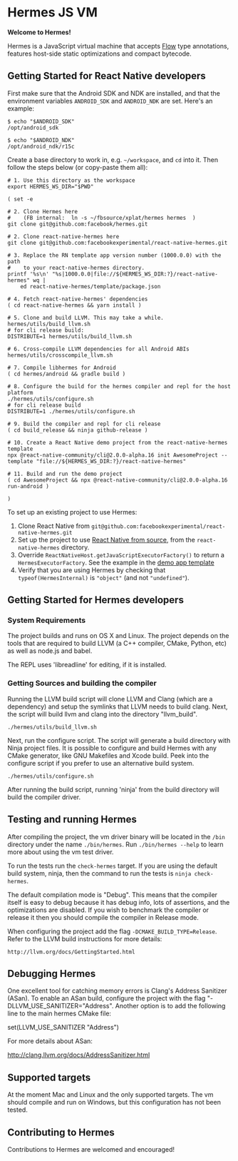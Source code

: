 # Hermes JS VM

**Welcome to Hermes!**

Hermes is a JavaScript virtual machine that accepts [Flow](https://flowtype.org)
type annotations, features host-side static optimizations and compact bytecode.

## Getting Started for React Native developers

First make sure that the Android SDK and NDK are installed, and that the
environment variables `ANDROID_SDK` and `ANDROID_NDK` are set. Here's an
example:

```
$ echo "$ANDROID_SDK"
/opt/android_sdk

$ echo "$ANDROID_NDK"
/opt/android_ndk/r15c
```

Create a base directory to work in, e.g. `~/workspace`, and `cd` into it. Then
follow the steps below (or copy-paste them all):

```
# 1. Use this directory as the workspace
export HERMES_WS_DIR="$PWD"

( set -e

# 2. Clone Hermes here
#    (FB internal:  ln -s ~/fbsource/xplat/hermes hermes  )
git clone git@github.com:facebook/hermes.git

# 2. Clone react-native-hermes here
git clone git@github.com:facebookexperimental/react-native-hermes.git

# 3. Replace the RN template app version number (1000.0.0) with the path
#    to your react-native-hermes directory.
printf '%s\n' "%s|1000.0.0|file://${HERMES_WS_DIR:?}/react-native-hermes" wq |
    ed react-native-hermes/template/package.json

# 4. Fetch react-native-hermes' dependencies
( cd react-native-hermes && yarn install )

# 5. Clone and build LLVM. This may take a while.
hermes/utils/build_llvm.sh
# for cli release build:
DISTRIBUTE=1 hermes/utils/build_llvm.sh

# 6. Cross-compile LLVM dependencies for all Android ABIs
hermes/utils/crosscompile_llvm.sh

# 7. Compile libhermes for Android
( cd hermes/android && gradle build )

# 8. Configure the build for the hermes compiler and repl for the host platform
./hermes/utils/configure.sh
# for cli release build
DISTRIBUTE=1 ./hermes/utils/configure.sh

# 9. Build the compiler and repl for cli release
( cd build_release && ninja github-release )

# 10. Create a React Native demo project from the react-native-hermes template
npx @react-native-community/cli@2.0.0-alpha.16 init AwesomeProject --template "file://${HERMES_WS_DIR:?}/react-native-hermes"

# 11. Build and run the demo project
( cd AwesomeProject && npx @react-native-community/cli@2.0.0-alpha.16 run-android )

)
```

To set up an existing project to use Hermes:

1. Clone React Native from `git@github.com:facebookexperimental/react-native-hermes.git`
2. Set up the project to use [React Native from source](https://facebook.github.io/react-native/docs/building-from-source),
   from the `react-native-hermes` directory.
3. Override `ReactNativeHost.getJavaScriptExecutorFactory()` to return a
   `HermesExecutorFactory`. See the example in the
   [demo app template](https://github.com/facebookexperimental/react-native-hermes/blob/master/template/android/app/src/main/java/com/helloworld/MainApplication.java#L38)
4. Verify that you are using Hermes by checking that `typeof(HermesInternal)`
   is `"object"` (and not `"undefined"`).


## Getting Started for Hermes developers

### System Requirements

The project builds and runs on OS X and Linux. The project depends on the tools
that are required to build LLVM (a C++ compiler, CMake, Python, etc) as well as
node.js and babel.

The REPL uses 'libreadline' for editing, if it is installed.

### Getting Sources and building the compiler

Running the LLVM build script will clone LLVM and Clang (which are a dependency)
and setup the symlinks that LLVM needs to build clang. Next, the script will
build llvm and clang into the directory "llvm_build".

    ./hermes/utils/build_llvm.sh

Next, run the configure script. The script will generate a build directory with
Ninja project files. It is possible to configure and build Hermes with any CMake
generator, like GNU Makefiles and Xcode build. Peek into the configure script
if you prefer to use an alternative build system.

    ./hermes/utils/configure.sh

After running the build script, running 'ninja' from the build directory will
build the compiler driver.

## Testing and running Hermes

After compiling the project, the vm driver binary will be located in the `/bin`
directory under the name `./bin/hermes`.  Run `./bin/hermes --help` to learn
more about using the vm test driver.

To run the tests run the `check-hermes` target. If you are using the default
build system, ninja, then the command to run the tests is `ninja check-hermes`.

The default compilation mode is "Debug". This means that the compiler itself is
easy to debug because it has debug info, lots of assertions, and the
optimizations are disabled. If you wish to benchmark the compiler or release it
then you should compile the compiler in Release mode.

When configuring the project add the flag `-DCMAKE_BUILD_TYPE=Release`. Refer to
the LLVM build instructions for more details:

    http://llvm.org/docs/GettingStarted.html

## Debugging Hermes

One excellent tool for catching memory errors is Clang's Address Sanitizer
(ASan). To enable an ASan build, configure the project with the flag
"-DLLVM_USE_SANITIZER="Address". Another option is to add the following line to
the main hermes CMake file:

  set(LLVM_USE_SANITIZER "Address")

For more details about ASan:

  http://clang.llvm.org/docs/AddressSanitizer.html

## Supported targets

At the moment Mac and Linux and the only supported targets. The vm
should compile and run on Windows, but this configuration has not been tested.

## Contributing to Hermes

Contributions to Hermes are welcomed and encouraged!

